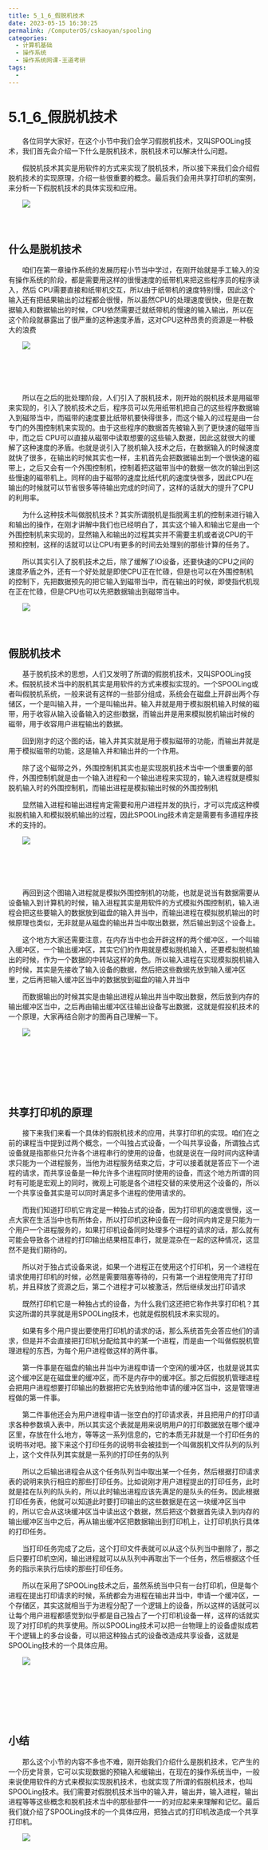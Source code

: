 ```yaml
---
title: 5_1_6_假脱机技术
date: 2023-05-15 16:30:25
permalink: /ComputerOS/cskaoyan/spooling
categories:
  - 计算机基础
  - 操作系统
  - 操作系统网课-王道考研
tags:
  - 
---
```

# 5.1_6_假脱机技术

　　‍各位同学大家好，在这个小节中我们会学习假脱机技术，又叫SPOOLing技术，我们首先会介绍一下什么是脱机技术，‍‍脱机技术可以解决什么问题。‍‍
<!-- more -->
　　假脱机技术其实是用软件的方式来实现了脱机技术，所以接下来我们会介绍假脱机技术的实现原理，介绍一些很重要的概念。‍‍最后我们会用共享打印机的案例，来分析一下假脱机技术的具体实现和应用。‍‍

　　![](https://image.peterjxl.com/blog/image-20221011200414-kx6qpe1.png)​

　　‍

## 什么是脱机技术

　　咱们在第一章操作系统的发展历程小节当中学过，在刚开始就是手工输入的没有操作系统的阶段，‍‍都是需要用这样的很慢速度的纸带机来把这些程序员的程序读入，然后‍‍ CPU需要直接和纸带机交互，所以由于纸带机的速度特别慢，因此这个输入还有把结果输出的过程都会很慢，‍‍所以虽然CPU的处理速度很快，但是在数据输入和数据输出的时候，CPU依然需要迁就纸带机的慢速的输入输出，所以在这个阶段就暴露出了很严重的‍‍这种速度矛盾，这对CPU这种昂贵的资源是一种极大的浪费

　　![](https://image.peterjxl.com/blog/image-20221011200517-5e21nf5.png)​

　　‍

　　‍

　　所以在之后的批处理阶段，人们引入了脱机技术，‍‍刚开始的脱机技术是用磁带来实现的，‍‍引入了脱机技术之后，程序员可以先用纸带机把自己的这些程序数据输入到磁带当中，‍‍而磁带的速度要比纸带机要快得很多，而这个输入的过程是由一台专门的外围控制机来实现的。‍‍由于这些程序的数据首先被输入到了更快速的磁带当中，而之后 CPU可以直接从磁带中读取‍‍想要的这些输入数据，因此这就很大的缓解了这种速度的矛盾。‍‍也就是说引入了脱机输入技术之后，在数据输入的时候速度就快了很多，‍‍在输出的时候其实也一样，主机首先会把数据输出到一个很快速的磁带上，之后又会有一个外围控制机，控制着把这磁带当中的数据一‍‍依次的输出到这些慢速的磁带机上。‍‍同样的由于磁带的速度比纸代机的速度快很多，因此CPU在输出的时候就可以节省‍‍很多等待输出完成的时间了，这样的话就大的提升了CPU的利用率。‍‍

　　为什么这种技术叫做脱机技术？其实所谓脱机是指‍‍脱离主机的控制来进行输入和输出的操作，在刚才讲解中我们也已经明白了，其实这个输入和输出它是由一个外围控制机来实现的，‍‍显然输入和输出的过程其实并不需要主机或者说CPU的干预和控制，这样的话就可以让CPU有更多的时间去处理别的那些‍‍计算的任务了。‍‍

　　所以其实引入了脱机技术之后，除了缓解了IO设备，还要快速的CPU之间的速度矛盾之外，‍‍还有一个好处就是‍‍即使CPU正在忙碌，但是也可以在外围控制机的控制下，先把数据预先的把它输入到磁带当中，‍‍而在输出的时候，即使指代机现在正在忙碌，但是CPU也可以先把数据输出到磁带当中。‍‍

　　![](https://image.peterjxl.com/blog/image-20221011200719-0fq73ds.png)​

　　‍

## 假脱机技术

　　基于脱机技术的思想，人们又发明了所谓的假脱机技术，又叫SPOOLing技术。‍‍假脱机技术当中的脱机其实是用软件的方式来模拟实现的‍‍。一个SPOOLing或者叫假脱机系统，一般来说有这样的一些部分组成，‍‍系统会在磁盘上开辟出两个存储区，一个是叫输入井，一个是叫输出井。‍‍输入井就是用于模拟脱机输入时候的磁带，‍‍用于收容从输入设备输入的这些l数据，‍‍而输出井是用来模拟脱机输出时候的磁带，用于收容用户进程输出的数据。‍‍

　　回到刚才的这个图的话，输入井其实就是用于模拟磁带的功能，而输出井就是用于模拟磁带的功能，‍‍这是输入井和输出井的一个作用。‍‍​

　　除了这个磁带之外，外围控制机其实也是实现脱机技术当中一个很重要的部件，‍‍外围控制机就是由一个输入进程和一个输出进程来实现的，输入进程就是模拟脱机输入时的外围控制机，‍‍而输出进程是模拟输出时候的外围控制机

　　显然输入进程和输出进程肯定需要和用户进程并发的执行，才可以完成这种‍‍模拟脱机输入和模拟脱机输出的过程，因此SPOOLing技术肯定是需要有多道程序技术的支持的。‍‍

　　![](https://image.peterjxl.com/blog/image-20221011200936-uexo5n6.png)​

　　‍

　　‍

　　再回到这个图输入进程就是模拟外围控制机的功能，也就是说‍‍当有数据需要从设备输入到计算机的时候，输入进程其实是用软件的方式模拟外围控制机，‍‍输入进程会把这些要输入的数据放到磁盘的输入井当中，而输出进程在模拟脱机输出的时候原理也类似，‍‍无非就是从磁盘的输出井当中取出数据，然后输出到这个设备上。‍‍

　　这个地方大家还需要注意，在内存当中也会开辟这样的两个缓冲区，一个叫输入缓冲区，一个输出缓冲区，其实它们的作用就是‍‍模拟脱机输入，还要模拟脱机输出的时候，作为一个数据的中转站这样的角色。‍‍所以输入进程在实现模拟脱机输入的时候，其实是先接收了输入设备的数据，然后把这些数据先放到输入缓冲区里，‍‍之后再把输入缓冲区当中的数据放到磁盘的输入井当中

　　而数据输出的时候其实是由输出进程从输出井当中取出数据，然后放到内存的输出缓冲区当中，‍‍之后再由输出缓冲区往输出设备写出数据，‍‍这就是假投机技术的一个原理，大家再结合刚才的图再自己理解一下。‍‍

　　![](https://image.peterjxl.com/blog/image-20221011202911-68uko9e.png)​

　　‍

　　‍

　　‍

## 共享打印机的原理

　　接下来我们来看一个具体的假脱机技术的应用，共享打印机的实现。‍‍咱们在之前的课程当中提到过两个概念，一个叫独占式设备，一个叫共享设备，所谓独占式设备就是指那些只允许各个进程串行的使用的设备，也就是说‍‍在一段时间内这种请求只能为一个进程服务，‍‍当他为进程服务结束之后，才可以接着就是答应下一个进程的请求，而共享设备是一种允许多个进程同时使用的设备，‍‍而这个地方所谓的同时有可能是宏观上的同时，微观上可能是各个进程交替的来使用这个设备的，‍‍所以一个共享设备其实是可以同时满足多个进程的使用请求的。‍‍

　　而我们知道打印机它肯定是一种独占式的设备，因为打印机的速度很慢，这一点大家在生活当中也有所体会，‍‍所以打印机这种设备在一段时间内肯定是只能为一个用户一个进程服务的，‍‍如果打印机设备同时处理多个进程的请求的话，那么就有可能会导致各个进程的打印输出结果相互串行，就是混杂在一起的这种情况，这显然不是我们‍‍期待的。‍‍

　　所以对于独占式设备来说，如果一个进程正在使用这个打印机，另一个进程在请求使用打印机的时候，必然是需要阻塞等待的，只有第一个进程使用完了打印机，并且‍‍释放了资源之后，第二个进程才可以被激活，然后继续发出打印请求

　　既然打印机它是一种独占式的设备，为什么我们这还把它称作共享打印机？其实这所谓的共享就是用SPOOLing技术，也就是假脱机技术来实现的。‍‍

　　如果有多个用户提出要使用打印机的请求的话，那么系统首先会答应他们的请求，但是并不会直接把打印机分配给‍‍其中的某一个进程，而是由一个叫做假脱机管理进程的东西，为‍‍每个用户进程做这样的两件事。‍‍

　　第一件事是在磁盘的输出井当中为进程申请一个空闲的缓冲区，也就是说其实这个缓冲区是在磁盘里的缓‍‍冲区，而不是内存中的缓冲区。‍‍那之后假脱机管理进程会把用户进程想要打印输出的数据把它先放到‍‍给他申请的缓冲区当中，‍‍这是管理进程做的第一件事。‍‍

　　第二件事他还会为用户进程申请一张空白的打印请求表，‍‍并且把用户的打印请求各种参数填入表中，所以其实这个表就是用来说明用户的打印数据放在哪个缓冲区里，存放在什么地方，‍‍等等这一系列信息的，它的本质无非就是‍‍一个打印任务的说明书对吧。‍‍接下来这个打印任务的说明书会被挂到一个叫做脱机文件队列的队列上，‍‍这个文件队列其实就是一系列的打印任务的队列

　　所以之后输出进程会从这个任务队列当中取出某一个任务，然后根据打印请求表的说明来执行相应的那些打印任务。‍‍比如说刚才用户进程提出的打印任务，此时就是挂在队列的队头的，所以此时输出进程应该先满足的是队头的任务。‍‍因此根据打印任务表，他就可以知道此时要打印输出的这些数据是在这一块缓冲区当中的，‍‍所以它会从这块缓冲区当中读出这个数据，然后把这个数据首先读入到内存的输出缓冲区当中之后，再从输出缓冲区把‍‍数据输出到打印机上，让打印机执行具体的打印任务。‍‍

　　当打印任务完成了之后，‍‍这个打印文件表就可以从这个队列当中删除了，那之后只要打印机空闲，输出进程就可以从队列中再取出下一个任务，然后根据这个任务的指示‍‍来执行后续的那些打印任务。‍‍

　　所以在采用了SPOOLing技术之后，虽然系统当中只有一台打印机，但是每个进程在提出打印请求的时候，系统都会为进程在输出井当中，申请一个‍‍缓冲区，一个存储区，其实这就相当于为进程分配了一个逻辑上的设备，所以这样的话就可以让每个用户进程都感觉到似乎都‍‍是自己独占了一个打印机设备一样，这样的话就实现了对打印机的共享使用。‍‍所以SPOOLing技术可以把一台物理上的设备虚拟成若干个逻辑上的多台设备，‍‍可以把这种独占式的设备改造成共享设备，这就是SPOOLing技术的一个具体应用。‍‍

　　![](https://image.peterjxl.com/blog/image-20221011203317-w1p72oe.png)​

　　‍

　　‍

　　‍

## 小结

　　那么这个小节的内容不多也不难，刚开始我们介绍什么是脱机技术，它产生的一个历史背景，‍‍它可以实现数据的预输入和缓输出，在现在的操作系统当中，一般来说使用软件的方式来模拟实现脱机技术，‍‍也就实现了所谓的假脱机技术，也叫SPOOLing技术。‍‍我们需要对假脱机技术当中的输入井，输出井，输入进程‍‍，输出进程等等这些概念和脱机技术当中的那些部件一一的对应起来来理解和记忆。‍‍最后我们就介绍了SPOOLing技术的一个具体应用，把独占式的打印机改造成一个共享打印机。‍‍

　　![](https://image.peterjxl.com/blog/image-20221011203456-8enp7ut.png)​
